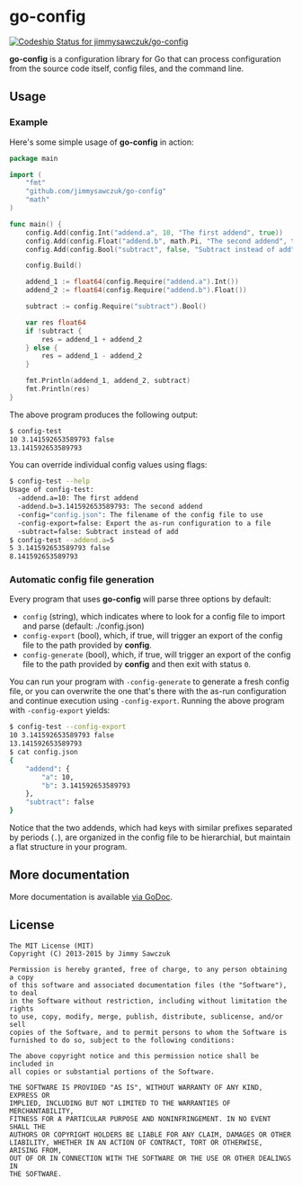 # go-config

[ ![Codeship Status for jimmysawczuk/go-config](https://codeship.com/projects/47df1c70-96ff-0132-8354-7a1406c9da98/status?branch=master)](https://codeship.com/projects/63102)

**go-config** is a configuration library for Go that can process configuration from the source code itself, config files, and the command line.

## Usage

### Example

Here's some simple usage of **go-config** in action:

```go
package main

import (
	"fmt"
	"github.com/jimmysawczuk/go-config"
	"math"
)

func main() {
	config.Add(config.Int("addend.a", 10, "The first addend", true))
	config.Add(config.Float("addend.b", math.Pi, "The second addend", true))
	config.Add(config.Bool("subtract", false, "Subtract instead of add", true))

	config.Build()

	addend_1 := float64(config.Require("addend.a").Int())
	addend_2 := float64(config.Require("addend.b").Float())

	subtract := config.Require("subtract").Bool()

	var res float64
	if !subtract {
		res = addend_1 + addend_2
	} else {
		res = addend_1 - addend_2
	}

	fmt.Println(addend_1, addend_2, subtract)
	fmt.Println(res)
}
```

The above program produces the following output:
```bash
$ config-test
10 3.141592653589793 false
13.141592653589793
```

You can override individual config values using flags:

```bash
$ config-test --help
Usage of config-test:
  -addend.a=10: The first addend
  -addend.b=3.141592653589793: The second addend
  -config="config.json": The filename of the config file to use
  -config-export=false: Export the as-run configuration to a file
  -subtract=false: Subtract instead of add
$ config-test --addend.a=5
5 3.141592653589793 false
8.141592653589793
```

### Automatic config file generation

Every program that uses **go-config** will parse three options by default:

* `config` (string), which indicates where to look for a config file to import and parse (default: ./config.json)
* `config-export` (bool), which, if true, will trigger an export of the config file to the path provided by **config**.
* `config-generate` (bool), which, if true, will trigger an export of the config file to the path provided by **config** and then exit with status `0`.

You can run your program with `-config-generate` to generate a fresh config file, or you can overwrite the one that's there with the as-run configuration and continue execution using `-config-export`. Running the above program with `-config-export` yields:

```bash
$ config-test --config-export
10 3.141592653589793 false
13.141592653589793
$ cat config.json
{
    "addend": {
        "a": 10,
        "b": 3.141592653589793
    },
    "subtract": false
}
```

Notice that the two addends, which had keys with similar prefixes separated by periods (`.`), are organized in the config file to be hierarchial, but maintain a flat structure in your program.

## More documentation

More documentation is available [via GoDoc](http://godoc.org/github.com/jimmysawczuk/go-config).

## License

	The MIT License (MIT)
	Copyright (C) 2013-2015 by Jimmy Sawczuk

	Permission is hereby granted, free of charge, to any person obtaining a copy
	of this software and associated documentation files (the "Software"), to deal
	in the Software without restriction, including without limitation the rights
	to use, copy, modify, merge, publish, distribute, sublicense, and/or sell
	copies of the Software, and to permit persons to whom the Software is
	furnished to do so, subject to the following conditions:

	The above copyright notice and this permission notice shall be included in
	all copies or substantial portions of the Software.

	THE SOFTWARE IS PROVIDED "AS IS", WITHOUT WARRANTY OF ANY KIND, EXPRESS OR
	IMPLIED, INCLUDING BUT NOT LIMITED TO THE WARRANTIES OF MERCHANTABILITY,
	FITNESS FOR A PARTICULAR PURPOSE AND NONINFRINGEMENT. IN NO EVENT SHALL THE
	AUTHORS OR COPYRIGHT HOLDERS BE LIABLE FOR ANY CLAIM, DAMAGES OR OTHER
	LIABILITY, WHETHER IN AN ACTION OF CONTRACT, TORT OR OTHERWISE, ARISING FROM,
	OUT OF OR IN CONNECTION WITH THE SOFTWARE OR THE USE OR OTHER DEALINGS IN
	THE SOFTWARE.
